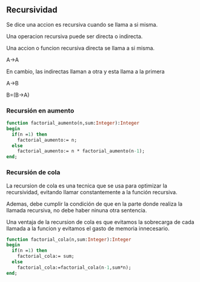 ## Recursividad
Se dice una accion es recursiva cuando se llama a si misma. 

Una operacion recursiva puede ser directa o indirecta.

Una accion o funcion recursiva directa se llama a si misma.

A→A

En cambio, las indirectas llaman a otra y esta llama a la primera

A→B

B=(B→A)
### Recursión en aumento



```pascal
function factorial_aumento(n,sum:Integer):Integer
begin
  if(n =1) then
    factorial_aumento:= n;
  else
    factorial_aumento:= n * factorial_aumento(n-1);
end;
```
    
### Recursión de cola

La recursion de cola es una tecnica que se usa para optimizar la recursividad, evitando llamar constantemente a la función recursiva.

Ademas, debe cumplir la condición de que en la parte donde realiza la llamada recursiva, no debe haber ninuna otra sentencia.

Una ventaja de la recursion de cola es que evitamos la sobrecarga de cada llamada a la funcion y evitamos el gasto de memoria innecesario.

```pascal
function factorial_cola(n,sum:Integer):Integer
begin
  if(n =1) then
    factorial_cola:= sum;
  else
    factorial_cola:=factorial_cola(n-1,sum*n);
end;
```

